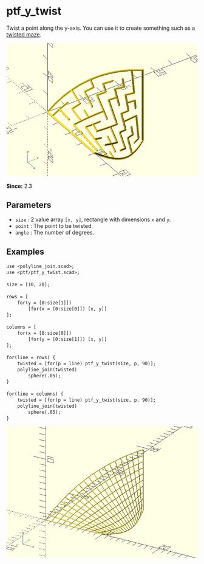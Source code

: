 # ptf_y_twist

Twist a point along the y-axis. You can use it to create something such as a [twisted maze](https://github.com/JustinSDK/dotSCAD/blob/master/examples/maze/twisted_maze.scad).

![ptf_y_twist](images/lib3x-ptf_y_twist-2.JPG)

**Since:** 2.3

## Parameters

- `size` : 2 value array `[x, y]`, rectangle with dimensions `x` and `y`.
- `point` : The point to be twisted.
- `angle` : The number of degrees.

## Examples

    use <polyline_join.scad>;
    use <ptf/ptf_y_twist.scad>;

    size = [10, 20];

    rows = [
        for(y = [0:size[1]])
            [for(x = [0:size[0]]) [x, y]]
    ];

    columns = [
        for(x = [0:size[0]])
            [for(y = [0:size[1]]) [x, y]]
    ];

    for(line = rows) {
        twisted = [for(p = line) ptf_y_twist(size, p, 90)];
        polyline_join(twisted)
		    sphere(.05);
    }

    for(line = columns) {
        twisted = [for(p = line) ptf_y_twist(size, p, 90)];
        polyline_join(twisted)
		    sphere(.05);
    }

![ptf_y_twist](images/lib3x-ptf_y_twist-1.JPG)
